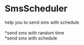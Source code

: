 SmsScheduler
============
help you to send sms with schedule
<br/>
<br/>*send sms with random time
<br/>*send sms with schedule
